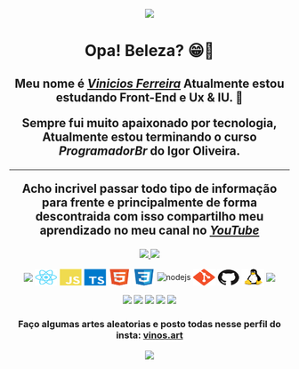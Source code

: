 <p align="center" style="border-radius:100%"><img height="auto" width="20%"  src="https://i.picasion.com/pic92/b640e63da3ed3f296541b628df4b7278.gif" ></p>

<div>
  <h1 align="center">Opa! Beleza? 😁👋</h1>
  <h2 align="center">Meu nome é <a href="https://www.linkedin.com/in/ggvinos/"><i>Vinicios Ferreira</i></a> Atualmente estou estudando Front-End e Ux & IU. 🧠
  <p align="center"> Sempre fui muito apaixonado por tecnologia, Atualmente estou terminando o curso <i>ProgramadorBr</i> do Igor Oliveira.
  </b> <hr>
  <p align="center">Acho incrivel passar todo tipo de informação para frente e principalmente de forma descontraida com isso compartilho meu aprendizado no meu canal no <a href="https://www.youtube.com/channel/UCpB31XNJ0nnU_jLl8yd1ymQ"><i>YouTube</i></a>
  
    
  
</div>

<div align="center">
  <a href="https://github.com/ggvinos">
    <img height="150em" src="https://github-readme-stats.vercel.app/api?username=ggvinos&count_private=true&include_all_commits=true&show_icons=true&theme=dracula&hide_border=false&show_owner=true"/>
    <img height="150em" src="https://github-readme-stats.vercel.app/api/top-langs/?username=ggvinos&theme=dracula&hide_border=false&&layout=compact"/>
  </a>
</div>
<div align="center" valign="top"><br>
  
  <img align="center"  width="50" src="https://cdn.discordapp.com/attachments/929707861125255178/948016414286049300/e8nZC.gif">
  
  <img align="center" alt="React" height="30" width="40" src="https://raw.githubusercontent.com/devicons/devicon/master/icons/react/react-original.svg">
  <img align="center" alt="Js" height="30" width="40" src="https://raw.githubusercontent.com/devicons/devicon/master/icons/javascript/javascript-plain.svg">
  <img align="center" alt="Js" height="30" width="40" src="https://raw.githubusercontent.com/devicons/devicon/master/icons/typescript/typescript-plain.svg">
  <img align="center" alt="HTML" height="30" width="40" src="https://raw.githubusercontent.com/devicons/devicon/master/icons/html5/html5-original.svg">
  <img align="center" alt="CSS" height="30" width="40" src="https://raw.githubusercontent.com/devicons/devicon/master/icons/css3/css3-original.svg">
  <img align="center" alt="nodejs" height="30" width="40" src="https://cdn.worldvectorlogo.com/logos/nodejs-icon.svg">
  <img align="center" alt="git" height="30" width="40" src="https://raw.githubusercontent.com/devicons/devicon/master/icons/git/git-original.svg">
<img align="center" alt="github" height="30" width="40" src="https://raw.githubusercontent.com/devicons/devicon/master/icons/github/github-original.svg">
  <img align="center" alt="linux" height="30" width="40" src="https://raw.githubusercontent.com/devicons/devicon/master/icons/linux/linux-original.svg">
  
  <img align="center"  width="50" src="https://cdn.discordapp.com/attachments/929707861125255178/948018677171769374/mR5uHXLuePGT.gif">
  
</div><br>
<div align="center">
  <a href="https://www.youtube.com/channel/UCpB31XNJ0nnU_jLl8yd1ymQ" target="_blank"><img src="https://img.shields.io/badge/YouTube-FF0000?style=for-the-badge&logo=youtube&logoColor=white" target="_blank"></a>
  <a href="https://www.instagram.com/vini.oi/" target="_blank"><img src="https://img.shields.io/badge/-Instagram-%23E4405F?style=for-the-badge&logo=instagram&logoColor=white" target="_blank"></a>
  <a href="https://www.facebook.com/vnooss" target="_blank"><img src="https://img.shields.io/badge/Facebook-1877F2?style=for-the-badge&logo=facebook&logoColor=white" target="_blank"></a>
  <a href="https://www.linkedin.com/in/ggvinos/" target="_blank"><img src="https://img.shields.io/badge/-LinkedIn-%230077B5?style=for-the-badge&logo=linkedin&logoColor=white" target="_blank"></a> 
  <a href="mailto:vincios1901@gmail.com"><img src="https://img.shields.io/badge/-Gmail-%23333?style=for-the-badge&logo=gmail&logoColor=white" target="_blank"></a>
</div>
<div align="center">
  <h3>Faço algumas artes aleatorias e posto todas nesse perfil do insta: <a href="https://www.instagram.com/vinos.art/">vinos.art</a></h3>
 
  <a href="https://www.instagram.com/vinos.art/">
 <img align="center" width="800" src="https://cdn.discordapp.com/attachments/929707861125255178/948987453967065168/Untitled-4.png">
  </a>
</div>
<div align="center">
